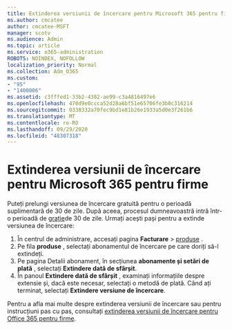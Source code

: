 ```yaml
---
title: Extinderea versiunii de încercare pentru Microsoft 365 pentru firme
ms.author: cmcatee
author: cmcatee-MSFT
manager: scotv
ms.audience: Admin
ms.topic: article
ms.service: o365-administration
ROBOTS: NOINDEX, NOFOLLOW
localization_priority: Normal
ms.collection: Adm_O365
ms.custom:
- "95"
- "1400006"
ms.assetid: c3fffed1-33b2-4382-ae99-c3a4816497e6
ms.openlocfilehash: 470d9e0ccca52d28a6bf51e65706fe3b0c316214
ms.sourcegitcommit: 0338332a70fec9bd1e81b26e1933a5d0e3f261b6
ms.translationtype: MT
ms.contentlocale: ro-RO
ms.lasthandoff: 09/29/2020
ms.locfileid: "48307318"
---
```

# <a name="extend-your-trial-for-microsoft-365-for-business"></a>Extinderea versiunii de încercare pentru Microsoft 365 pentru firme

Puteți prelungi versiunea de încercare gratuită pentru o perioadă suplimentară de 30 de zile. După aceea, procesul dumneavoastră intră într-o perioadă de [grație](https://docs.microsoft.com/alchemyinsights/grace-period-for-microsoft-365-free-trial)de 30 de zile. Urmați acești pași pentru a extinde versiunea de încercare:
  
1. În centrul de administrare, accesați pagina **Facturare** \> [produse](https://go.microsoft.com/fwlink/p/?linkid=842054) .
2. Pe fila **produse** , selectați abonamentul de încercare pe care doriți să-l extindeți.
3. Pe pagina Detalii abonament, în secțiunea **abonamente și setări de plată** , selectați **Extindere dată de sfârșit**.
4. În panoul **Extindere dată de sfârșit** , examinați informațiile despre extensie și, dacă este necesar, selectați o metodă de plată. Când ați terminat, selectați **Extindere versiune de încercare**.

Pentru a afla mai multe despre extinderea versiunii de încercare sau pentru instrucțiuni pas cu pas, consultați [extinderea versiunii de încercare pentru Office 365 pentru firme](https://docs.microsoft.com/microsoft-365/commerce/extend-your-trial).
